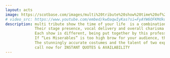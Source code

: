 ```yaml
---
layout: acts
image: https://scotbase.com/images/multi%20tribute%20show%20time%20of%20your%20life.jpg?crc=432346916
# video_src: https://www.youtube.com/embed/kwOaqwIyKas?si=FyAYW6OFKMdkuAjb
description: multi tribute show the time of your life  is a combination of celebrities and stars from all walks of showbiz, be it current chart toppers like “Adelle” and “Michael Buble” or film favourites like “Calamity Jane”’Austin Powers” and the “Blues Brothers”. delivered with amazing accuracy by Steve Bishop & christy mac who  recently completed a sell out tour of Scottish Theatres supporting The Francie and Josie Show. <hr>
             Their stage presence, vocal delivery and overall charisma make them stand out on any stage, with trademark quality costume changes and complete character portrayals, which are second nature to them. The show also contains fully costumed tributes to the genres of 60s and Motown music. <hr>
             Each show is different, being put together by this professional team to ensure the most appropriate show for each venue. If Lulu is having a night off you may find Dusty Springfield, stepping in to perform some of her 60s classics.
             If “Les Miserables” is too high brow for your audience, then “Ozzy Osbourne” is a sure fire winner.  <hr>
             The stunningly accurate costumes and the talent of two experienced performers who know how to entertain enhance the blend of comedy and music, Add to this a state of the art sound and lighting system and you a have a show fit to grace any stage. <hr>    
             call now for INSTANT QUOTES & AVAILABILITY
---
```

